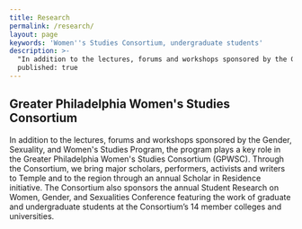 ```yaml
---
title: Research
permalink: /research/
layout: page
keywords: 'Women''s Studies Consortium, undergraduate students'
description: >- 
  "In addition to the lectures, forums and workshops sponsored by the Gender, Sexuality, and Women’s Studies Program, the program plays a   key role in the Greater Philadelphia Women’s Studies Consortium."
  published: true
---
```


## Greater Philadelphia Women's Studies Consortium

In addition to the lectures, forums and workshops sponsored by the Gender, Sexuality, and Women's Studies Program, the program plays a key role in the Greater Philadelphia Women's Studies Consortium (GPWSC). Through the Consortium, we bring major scholars, performers, activists and writers to Temple and to the region through an annual Scholar in Residence initiative. The Consortium also sponsors the annual Student Research on Women, Gender, and Sexualities Conference featuring the work of graduate and undergraduate students at the Consortium’s 14 member colleges and universities.
